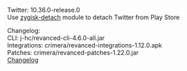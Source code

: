 Twitter: 10.36.0-release.0  
Use [zygisk-detach](https://github.com/j-hc/zygisk-detach) module to detach Twitter from Play Store  

Changelog:  
CLI: j-hc/revanced-cli-4.6.0-all.jar  
Integrations: crimera/revanced-integrations-1.12.0.apk  
Patches: crimera/revanced-patches-1.22.0.jar  
[Changelog](https://github.com/crimera/piko/releases/tag/v1.22.0)  
